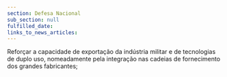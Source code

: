 ```yaml
---
section: Defesa Nacional
sub_section: null
fulfilled_date:
links_to_news_articles:
---
```


Reforçar a capacidade de exportação da indústria militar e de tecnologias de duplo uso, nomeadamente pela integração nas cadeias de fornecimento dos grandes fabricantes;
